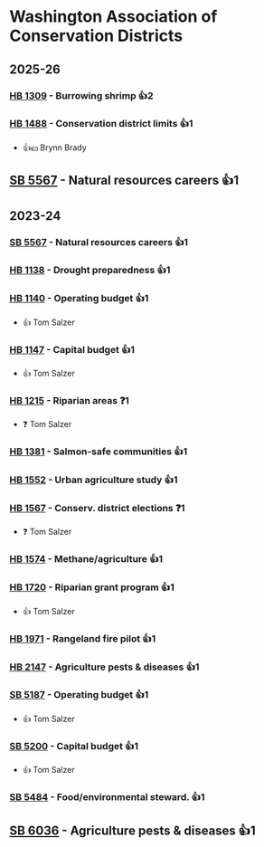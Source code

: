 # Washington Association of Conservation Districts
## 2025-26

### [HB 1309](/bill/2025-26/hb/1309/) - Burrowing shrimp 👍2  

### [HB 1488](/bill/2025-26/hb/1488/) - Conservation district limits 👍1  
* 👍💵 Brynn Brady

## [SB 5567](/bill/2025-26/sb/5567/) - Natural resources careers 👍1  

## 2023-24

### [SB 5567](/bill/2023-24/sb/5567/) - Natural resources careers 👍1  

### [HB 1138](/bill/2023-24/hb/1138/) - Drought preparedness 👍1  

### [HB 1140](/bill/2023-24/hb/1140/) - Operating budget 👍1  
* 👍 Tom Salzer

### [HB 1147](/bill/2023-24/hb/1147/) - Capital budget 👍1  
* 👍 Tom Salzer

### [HB 1215](/bill/2023-24/hb/1215/) - Riparian areas   ❓1
* ❓ Tom Salzer

### [HB 1381](/bill/2023-24/hb/1381/) - Salmon-safe communities 👍1  

### [HB 1552](/bill/2023-24/hb/1552/) - Urban agriculture study 👍1  

### [HB 1567](/bill/2023-24/hb/1567/) - Conserv. district elections   ❓1
* ❓ Tom Salzer

### [HB 1574](/bill/2023-24/hb/1574/) - Methane/agriculture 👍1  

### [HB 1720](/bill/2023-24/hb/1720/) - Riparian grant program 👍1  
* 👍 Tom Salzer

### [HB 1971](/bill/2023-24/hb/1971/) - Rangeland fire pilot 👍1  

### [HB 2147](/bill/2023-24/hb/2147/) - Agriculture pests & diseases 👍1  

### [SB 5187](/bill/2023-24/sb/5187/) - Operating budget 👍1  
* 👍 Tom Salzer

### [SB 5200](/bill/2023-24/sb/5200/) - Capital budget 👍1  
* 👍 Tom Salzer

### [SB 5484](/bill/2023-24/sb/5484/) - Food/environmental steward. 👍1  

## [SB 6036](/bill/2023-24/sb/6036/) - Agriculture pests & diseases 👍1  
